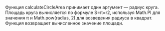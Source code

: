 Функция calculateCircleArea принимает один аргумент — радиус круга.
Площадь круга вычисляется по формуле 
S=π×r2, используя Math.PI для значения π и Math.pow(radius, 2) для возведения радиуса в квадрат.
Функция возвращает вычисленное значение площади.